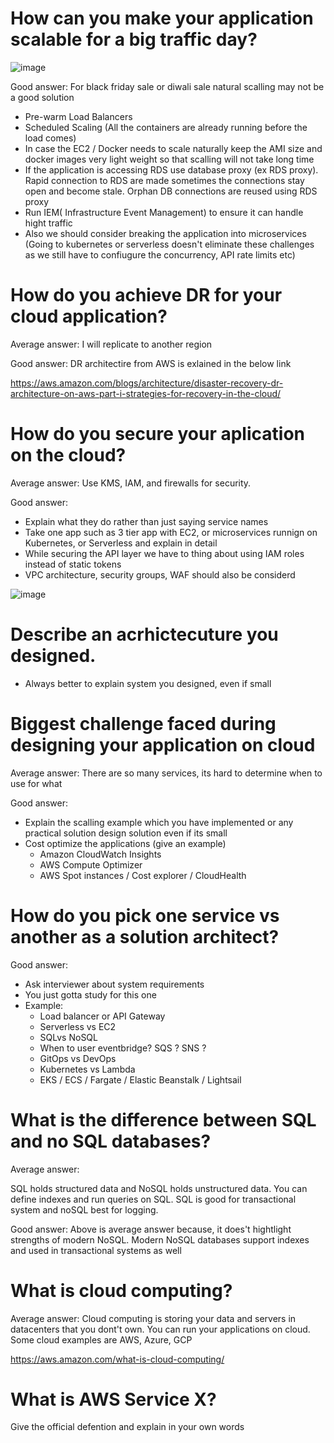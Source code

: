 # How can you make your application scalable for a big traffic day?
![image](https://user-images.githubusercontent.com/17270996/156505913-1be18fcc-d666-42f1-83a6-e0546f36bb0e.png)


Good answer: For black friday sale or diwali sale natural scalling may not be a good solution

* Pre-warm Load Balancers
* Scheduled Scaling (All the containers are already running before the load comes)
* In case the EC2 / Docker needs to scale naturally keep the AMI size and docker images very light weight so that scalling will not take long time
* If the application is accessing RDS use database proxy (ex RDS proxy). Rapid connection to RDS are made sometimes the connections stay open and become stale. Orphan DB connections are reused using RDS proxy
* Run IEM( Infrastructure Event Management) to ensure it can handle hight traffic
* Also we should consider breaking the application into microservices (Going to kubernetes or serverless doesn't eliminate these challenges as we still have to confiugure the concurrency, API rate limits etc)

# How do you achieve DR for your cloud application?

Average answer: I will replicate to another region

Good answer: DR architectire from AWS is exlained in the below link

https://aws.amazon.com/blogs/architecture/disaster-recovery-dr-architecture-on-aws-part-i-strategies-for-recovery-in-the-cloud/

# How do you secure your aplication on the cloud?

Average answer: Use KMS, IAM, and firewalls for security.

Good answer:

* Explain what they do rather than just saying service names
* Take one app such as 3 tier app with EC2, or microservices runnign on Kubernetes, or Serverless and explain in detail
* While securing the API layer we have to thing about using IAM roles instead of static tokens
* VPC architecture, security groups, WAF should also be considerd

![image](https://user-images.githubusercontent.com/17270996/156509318-b7886e3f-467b-4a4d-984e-a3dfc612918c.png)

# Describe an acrhictecuture you designed.

* Always better to explain system you designed, even if small

# Biggest challenge faced during designing your application on cloud

Average answer: There are so many services, its hard to determine when to use for what

Good answer: 
* Explain the scalling example which you have implemented or any practical solution design solution even if its small
* Cost optimize the applications (give an example)
  * Amazon CloudWatch Insights
  * AWS Compute Optimizer
  * AWS Spot instances / Cost explorer / CloudHealth

# How do you pick one service vs another as a solution architect?

Good answer:
  * Ask interviewer about system requirements
  * You just gotta study for this one
  * Example:
    * Load balancer or API Gateway
    * Serverless vs EC2
    * SQLvs NoSQL
    * When to user eventbridge? SQS ? SNS ?
    * GitOps vs DevOps
    * Kubernetes vs Lambda
    * EKS / ECS / Fargate / Elastic Beanstalk / Lightsail

# What is the difference between SQL and no SQL databases?

Average answer:

SQL holds structured data and NoSQL holds unstructured data. You can define indexes and run queries on SQL. SQL is good for transactional system and noSQL best for logging.

Good answer: Above is average answer because, it does't hightlight strengths of modern NoSQL. Modern NoSQL databases support indexes and used in transactional systems as well

# What is cloud computing?

Average answer: Cloud computing is storing your data and servers in datacenters that you dont't own. You can run your applications on cloud. Some cloud examples are AWS, Azure, GCP

https://aws.amazon.com/what-is-cloud-computing/

# What is AWS Service  X?

Give the official defention and explain in your own words
